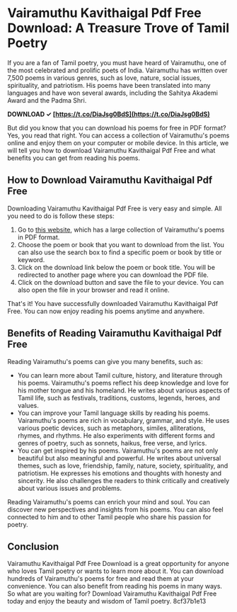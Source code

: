 # Vairamuthu Kavithaigal Pdf Free Download: A Treasure Trove of Tamil Poetry
 
If you are a fan of Tamil poetry, you must have heard of Vairamuthu, one of the most celebrated and prolific poets of India. Vairamuthu has written over 7,500 poems in various genres, such as love, nature, social issues, spirituality, and patriotism. His poems have been translated into many languages and have won several awards, including the Sahitya Akademi Award and the Padma Shri.
 
**DOWNLOAD ✓ [https://t.co/DiaJsg0BdS](https://t.co/DiaJsg0BdS)**


 
But did you know that you can download his poems for free in PDF format? Yes, you read that right. You can access a collection of Vairamuthu's poems online and enjoy them on your computer or mobile device. In this article, we will tell you how to download Vairamuthu Kavithaigal Pdf Free and what benefits you can get from reading his poems.
 
## How to Download Vairamuthu Kavithaigal Pdf Free
 
Downloading Vairamuthu Kavithaigal Pdf Free is very easy and simple. All you need to do is follow these steps:
 
1. Go to [this website](https://www.tamilpdfbooks.com/search/label/Vairamuthu), which has a large collection of Vairamuthu's poems in PDF format.
2. Choose the poem or book that you want to download from the list. You can also use the search box to find a specific poem or book by title or keyword.
3. Click on the download link below the poem or book title. You will be redirected to another page where you can download the PDF file.
4. Click on the download button and save the file to your device. You can also open the file in your browser and read it online.

That's it! You have successfully downloaded Vairamuthu Kavithaigal Pdf Free. You can now enjoy reading his poems anytime and anywhere.
 
## Benefits of Reading Vairamuthu Kavithaigal Pdf Free
 
Reading Vairamuthu's poems can give you many benefits, such as:

- You can learn more about Tamil culture, history, and literature through his poems. Vairamuthu's poems reflect his deep knowledge and love for his mother tongue and his homeland. He writes about various aspects of Tamil life, such as festivals, traditions, customs, legends, heroes, and values.
- You can improve your Tamil language skills by reading his poems. Vairamuthu's poems are rich in vocabulary, grammar, and style. He uses various poetic devices, such as metaphors, similes, alliterations, rhymes, and rhythms. He also experiments with different forms and genres of poetry, such as sonnets, haikus, free verse, and lyrics.
- You can get inspired by his poems. Vairamuthu's poems are not only beautiful but also meaningful and powerful. He writes about universal themes, such as love, friendship, family, nature, society, spirituality, and patriotism. He expresses his emotions and thoughts with honesty and sincerity. He also challenges the readers to think critically and creatively about various issues and problems.

Reading Vairamuthu's poems can enrich your mind and soul. You can discover new perspectives and insights from his poems. You can also feel connected to him and to other Tamil people who share his passion for poetry.
 
## Conclusion
 
Vairamuthu Kavithaigal Pdf Free Download is a great opportunity for anyone who loves Tamil poetry or wants to learn more about it. You can download hundreds of Vairamuthu's poems for free and read them at your convenience. You can also benefit from reading his poems in many ways. So what are you waiting for? Download Vairamuthu Kavithaigal Pdf Free today and enjoy the beauty and wisdom of Tamil poetry.
 8cf37b1e13
 
